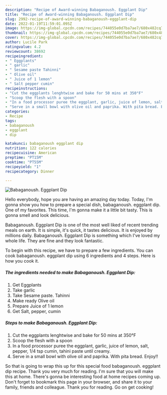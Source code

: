 ```yaml
---
description: "Recipe of Award-winning Babaganoush. Eggplant Dip"
title: "Recipe of Award-winning Babaganoush. Eggplant Dip"
slug: 2992-recipe-of-award-winning-babaganoush-eggplant-dip
date: 2022-01-19T11:59:01.095Z
image: https://img-global.cpcdn.com/recipes/744055e0d7ba7ae7/680x482cq70/babaganoush-eggplant-dip-recipe-main-photo.jpg
thumbnail: https://img-global.cpcdn.com/recipes/744055e0d7ba7ae7/680x482cq70/babaganoush-eggplant-dip-recipe-main-photo.jpg
cover: https://img-global.cpcdn.com/recipes/744055e0d7ba7ae7/680x482cq70/babaganoush-eggplant-dip-recipe-main-photo.jpg
author: Lucile Park
ratingvalue: 4.2
reviewcount: 38692
recipeingredient:
- " Eggplants"
- " garlic"
- " Sesame paste Tahinni"
- " Olive oil"
- " Juice of 1 lemon"
- " Salt pepper cumin"
recipeinstructions:
- "Cut the eggplants lenghtwise and bake for 50 mins at 350°F"
- "Scoop the flesh with a spoon"
- "In a food processor puree the eggplant, garlic, juice of lemon, salt, pepper, 1/4 tsp cumin, tahini paste until creamy."
- "Serve in a small bowl with olive oil and paprika. With pita bread. Enjoy!!"
categories:
- Recipe
tags:
- babaganoush
- eggplant
- dip

katakunci: babaganoush eggplant dip 
nutrition: 122 calories
recipecuisine: American
preptime: "PT15M"
cooktime: "PT55M"
recipeyield: "1"
recipecategory: Dinner

---
```



![Babaganoush. Eggplant Dip](https://img-global.cpcdn.com/recipes/744055e0d7ba7ae7/680x482cq70/babaganoush-eggplant-dip-recipe-main-photo.jpg)

Hello everybody, hope you are having an amazing day today. Today, I'm gonna show you how to prepare a special dish, babaganoush. eggplant dip. One of my favorites. This time, I'm gonna make it a little bit tasty. This is gonna smell and look delicious.

Babaganoush. Eggplant Dip is one of the most well liked of recent trending meals on earth. It is simple, it's quick, it tastes delicious. It is enjoyed by millions daily. Babaganoush. Eggplant Dip is something which I've loved my whole life. They are fine and they look fantastic.




To begin with this recipe, we have to prepare a few ingredients. You can cook babaganoush. eggplant dip using 6 ingredients and 4 steps. Here is how you cook it.

<!--inarticleads1-->

##### The ingredients needed to make Babaganoush. Eggplant Dip:

1. Get  Eggplants
1. Take  garlic
1. Take  Sesame paste. Tahinni
1. Make ready  Olive oil
1. Prepare  Juice of 1 lemon
1. Get  Salt, pepper, cumin




<!--inarticleads2-->

##### Steps to make Babaganoush. Eggplant Dip:

1. Cut the eggplants lenghtwise and bake for 50 mins at 350°F
1. Scoop the flesh with a spoon
1. In a food processor puree the eggplant, garlic, juice of lemon, salt, pepper, 1/4 tsp cumin, tahini paste until creamy.
1. Serve in a small bowl with olive oil and paprika. With pita bread. Enjoy!!




So that is going to wrap this up for this special food babaganoush. eggplant dip recipe. Thank you very much for reading. I'm sure that you will make this at home. There's gonna be interesting food at home recipes coming up. Don't forget to bookmark this page in your browser, and share it to your family, friends and colleague. Thank you for reading. Go on get cooking!
